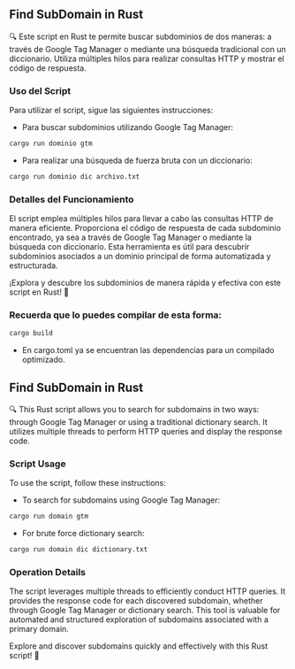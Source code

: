 ## Find SubDomain in Rust

🔍 Este script en Rust te permite buscar subdominios de dos maneras: a través de Google Tag Manager o mediante una búsqueda tradicional con un diccionario. Utiliza múltiples hilos para realizar consultas HTTP y mostrar el código de respuesta.

### Uso del Script

Para utilizar el script, sigue las siguientes instrucciones:

- Para buscar subdominios utilizando Google Tag Manager:
```bash
cargo run dominio gtm
```

- Para realizar una búsqueda de fuerza bruta con un diccionario:
```bash
cargo run dominio dic archivo.txt
```

### Detalles del Funcionamiento

El script emplea múltiples hilos para llevar a cabo las consultas HTTP de manera eficiente. Proporciona el código de respuesta de cada subdominio encontrado, ya sea a través de Google Tag Manager o mediante la búsqueda con diccionario. Esta herramienta es útil para descubrir subdominios asociados a un dominio principal de forma automatizada y estructurada.

¡Explora y descubre los subdominios de manera rápida y efectiva con este script en Rust! 🚀

### Recuerda que lo puedes compilar de esta forma:
```bash
cargo build
```
- En cargo.toml ya se encuentran las dependencias para un compilado optimizado.


 
## Find SubDomain in Rust

🔍 This Rust script allows you to search for subdomains in two ways: through Google Tag Manager or using a traditional dictionary search. It utilizes multiple threads to perform HTTP queries and display the response code.

### Script Usage

To use the script, follow these instructions:

- To search for subdomains using Google Tag Manager:
```bash
cargo run domain gtm
```

- For brute force dictionary search:
```bash
cargo run domain dic dictionary.txt
```

### Operation Details

The script leverages multiple threads to efficiently conduct HTTP queries. It provides the response code for each discovered subdomain, whether through Google Tag Manager or dictionary search. This tool is valuable for automated and structured exploration of subdomains associated with a primary domain.

Explore and discover subdomains quickly and effectively with this Rust script! 🚀
